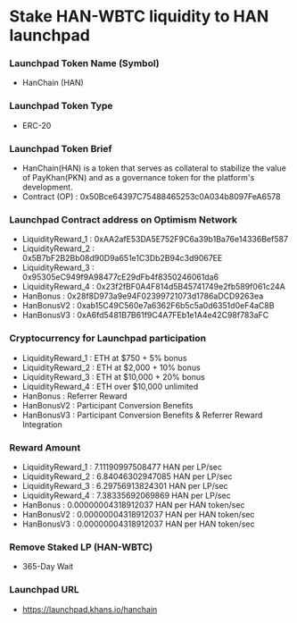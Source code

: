 # Stake HAN-WBTC liquidity to HAN launchpad

### Launchpad Token Name (Symbol)
- HanChain (HAN)

### Launchpad Token Type
- ERC-20

### Launchpad Token Brief
- HanChain(HAN) is a token that serves as collateral to stabilize the value of PayKhan(PKN) and as a governance token for the platform's development.
- Contract (OP) : 0x50Bce64397C75488465253c0A034b8097FeA6578

### Launchpad Contract address on Optimism Network
- LiquidityReward_1 : 0xAA2afE53DA5E752F9C6a39b1Ba76e14336Bef587
- LiquidityReward_2 : 0x5B7bF2B2Bb08d90D9a651e1C3Db2B94c3d9067EE
- LiquidityReward_3 : 0x95305eC949f9A98477cE29dFb4f8350246061da6
- LiquidityReward_4 : 0x23f2fBF0A4F814d5B45741749e2fb589f061c24A
- HanBonus   : 0x28f8D973a9e94F02399721073d1786aDCD9263ea
- HanBonusV2 : 0xab15C49C560e7a6362F6b5c5a0d6351d0eF4aC8B
- HanBonusV3 : 0xA6fd5481B7B61f9C4A7FEb1e1A4e42C98f783aFC

### Cryptocurrency for Launchpad participation
- LiquidityReward_1 : ETH at $750 + 5% bonus
- LiquidityReward_2 : ETH at $2,000 + 10% bonus
- LiquidityReward_3 : ETH at $10,000 + 20% bonus
- LiquidityReward_4 : ETH over $10,000 unlimited
- HanBonus   : Referrer Reward
- HanBonusV2 : Participant Conversion Benefits
- HanBonusV3 : Participant Conversion Benefits & Referrer Reward Integration

### Reward Amount
- LiquidityReward_1 : 7.11190997508477 HAN per LP/sec
- LiquidityReward_2 : 6.84046302947085 HAN per LP/sec
- LiquidityReward_3 : 6.29756913824301 HAN per LP/sec
- LiquidityReward_4 : 7.38335692069869 HAN per LP/sec
- HanBonus   : 0.00000004318912037 HAN per HAN token/sec
- HanBonusV2 : 0.00000004318912037 HAN per HAN token/sec
- HanBonusV3 : 0.00000004318912037 HAN per HAN token/sec

### Remove Staked LP (HAN-WBTC)
- 365-Day Wait

### Launchpad URL
- https://launchpad.khans.io/hanchain
